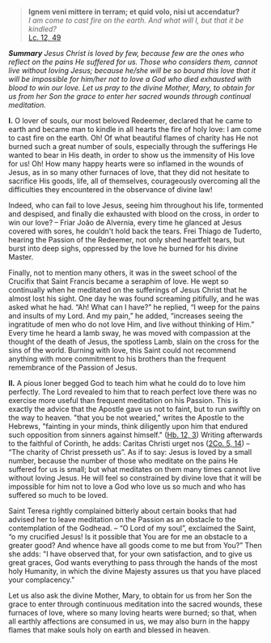 > **Ignem veni mittere in terram; et quid volo, nisi ut accendatur?**  
*I am come to cast fire on the earth. And what will I, but that it be kindled?*  
[Lc. 12, 49](https://vulgata.online/bible/Lc.12?tr=VG_DR2&vfn=VG.Lc.12.49:vs)

***Summary** Jesus Christ is loved by few, because few are the ones who reflect on the pains He suffered for us. Those who considers them, cannot live without loving Jesus; because he/she will be so bound this love that it will be impossible for him/her not to love a God who died exhausted with blood to win our love. Let us pray to the divine Mother, Mary, to obtain for us from her Son the grace to enter her sacred wounds through continual meditation.*

**I.** O lover of souls, our most beloved Redeemer, declared that he came to earth and became man to kindle in all hearts the fire of holy love: I am come to cast fire on the earth. Oh! Of what beautiful flames of charity has He not burned such a great number of souls, especially through the sufferings He wanted to bear in His death, in order to show us the immensity of His love for us! Oh! How many happy hearts were so inflamed in the wounds of Jesus, as in so many other furnaces of love, that they did not hesitate to sacrifice His goods, life, all of themselves, courageously overcoming all the difficulties they encountered in the observance of divine law!

Indeed, who can fail to love Jesus, seeing him throughout his life, tormented and despised, and finally die exhausted with blood on the cross, in order to win our love? – Friar João de Alvernia, every time he glanced at Jesus covered with sores, he couldn't hold back the tears. Frei Thiago de Tuderto, hearing the Passion of the Redeemer, not only shed heartfelt tears, but burst into deep sighs, oppressed by the love he burned for his divine Master.

Finally, not to mention many others, it was in the sweet school of the Crucifix that Saint  Francis became a seraphim of love. He wept so continually when he meditated on the sufferings of Jesus Christ that he almost lost his sight. One day he was found screaming pitifully, and he was asked what he had. “Ah! What can I have?” he replied, “I weep for the pains and insults of my Lord. And my pain,” he added, “increases seeing the ingratitude of men who do not love Him, and live without thinking of Him.” Every time he heard a lamb sway, he was moved with compassion at the thought of the death of Jesus, the spotless Lamb, slain on the cross for the sins of the world. Burning with love, this Saint could not recommend anything with more commitment to his brothers than the frequent remembrance of the Passion of Jesus.

**II.** A pious loner begged God to teach him what he could do to love him perfectly. The Lord revealed to him that to reach perfect love there was no exercise more useful than frequent meditation on his Passion. This is exactly the advice that the Apostle gave us not to faint, but to run swiftly on the way to heaven. "that you be not wearied," writes the Apostle to the Hebrews, "fainting in your minds, think diligently upon him that endured such opposition from sinners against himself." ([Hb. 12, 3](https://vulgata.online/bible/Hb.12?tr=DR2&vfn=DR2.Hb.12.3:vs)) Writing afterwards to the faithful of Corinth, he adds: Caritas Christi urget nos ([2Co. 5, 14](https://vulgata.online/bible/2Co.5?tr=VG_DR2&vfn=VG.2Co.5.14:vs)) – “The charity of Christ presseth us”. As if to say: Jesus is loved by a small number, because the number of those who meditate on the pains He suffered for us is small; but what meditates on them many times cannot live without loving Jesus. He will feel so constrained by divine love that it will be impossible for him not to love a God who love us so much and who has suffered so much to be loved.

Saint Teresa rightly complained bitterly about certain books that had advised her to leave meditation on the Passion as an obstacle to the contemplation of the Godhead. – “O Lord of my soul”, exclaimed the Saint, “o my crucified Jesus! Is it possible that You are for me an obstacle to a greater good? And whence have all goods come to me but from You?” Then she adds: "I have observed that, for your own satisfaction, and to give us great graces, God wants everything to pass through the hands of the most holy Humanity, in which the divine Majesty assures us that you have placed your complacency."

Let us also ask the divine Mother, Mary, to obtain for us from her Son the grace to enter through continuous meditation into the sacred wounds, these furnaces of love, where so many loving hearts were burned; so that, when all earthly affections are consumed in us, we may also burn in the happy flames that make souls holy on earth and blessed in heaven.
